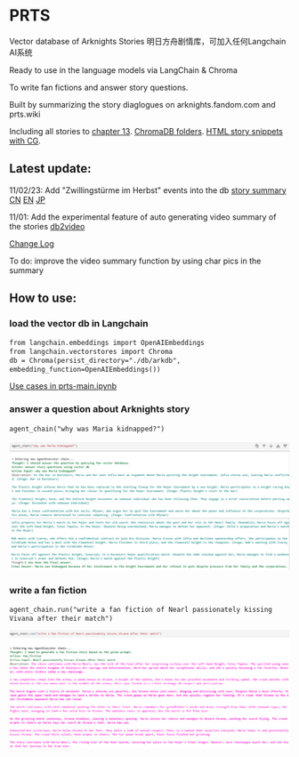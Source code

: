# PRTS

Vector database of Arknights Stories 明日方舟剧情库，可加入任何Langchain AI系统

Ready to use in the language models via LangChain & Chroma

To write fan fictions and answer story questions.

Built by summarizing the story diaglogues on arknights.fandom.com and prts.wiki

Including all stories to [chapter 13](https://htmlpreview.github.io/?https://github.com/TwilledWave/PRTS/blob/main/summary_html/episode13.html). [ChromaDB folders](https://github.com/TwilledWave/PRTS/tree/main/db). [HTML story snippets with CG](https://github.com/TwilledWave/PRTS/tree/main/summary_html). 

## Latest update:
11/02/23:  Add "Zwillingstürme im Herbst" events into the db [story summary CN](https://htmlpreview.github.io/?https://github.com/TwilledWave/PRTS/blob/main/summary_html/ZT.html) [EN](https://htmlpreview.github.io/?https://github.com/TwilledWave/PRTS/blob/main/summary_html/ZT_EN.html) [JP](https://htmlpreview.github.io/?https://github.com/TwilledWave/PRTS/blob/main/summary_html/ZT_EN.html)

11/01: Add the experimental feature of auto generating video summary of the stories [db2video](https://github.com/TwilledWave/PRTS/blob/main/video/db2video.ipynb)

[Change Log](https://github.com/TwilledWave/PRTS/blob/main/ChangeLog.md)

To do: improve the video summary function by using char pics in the summary

## How to use:

### load the vector db in Langchain
```
from langchain.embeddings import OpenAIEmbeddings
from langchain.vectorstores import Chroma
db = Chroma(persist_directory="./db/arkdb", embedding_function=OpenAIEmbeddings())
```

[Use cases in prts-main.ipynb](https://github.com/TwilledWave/PRTS/blob/main/prts-main.ipynb)

### answer a question about Arknights story
```
agent_chain("why was Maria kidnapped?")
```

![alt text](https://github.com/TwilledWave/PRTS/blob/main/example/maria.jpg?raw=true)

### write a fan fiction
```
agent_chain.run("write a fan fiction of Nearl passionately kissing Vivana after their match")
```

![alt text](https://github.com/TwilledWave/PRTS/blob/main/example/fanfiction.jpg?raw=true)

